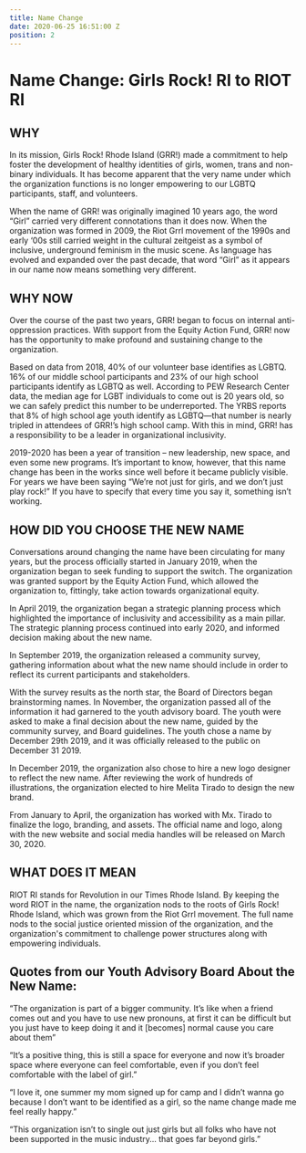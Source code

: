 ```yaml
---
title: Name Change
date: 2020-06-25 16:51:00 Z
position: 2
---
```


<h1>Name Change: Girls Rock! RI to RIOT RI</h1>

<h2>WHY</h2>
 
In its mission, Girls Rock! Rhode Island (GRR!) made a commitment to help foster the development of healthy identities of girls, women, trans and non-binary individuals. It has become apparent that the very name under which the organization functions is no longer empowering to our LGBTQ participants, staff, and volunteers.
 
When the name of GRR! was originally imagined 10 years ago, the word “Girl” carried very different connotations than it does now. When the organization was formed in 2009, the Riot Grrl movement of the 1990s and early ‘00s still carried weight in the cultural zeitgeist as a symbol of inclusive, underground feminism in the music scene. As language has evolved and expanded over the past decade, that word “Girl” as it appears in our name now means something very different.


<h2>WHY NOW</h2>

Over the course of the past two years, GRR! began to focus on internal anti-oppression practices. With support from the Equity Action Fund, GRR! now has the opportunity to make profound and sustaining change to the organization.

Based on data from 2018, 40% of our volunteer base identifies as LGBTQ. 16% of our middle school participants and 23% of our high school participants identify as LGBTQ as well. According to PEW Research Center data, the median age for LGBT individuals to come out is 20 years old, so we can safely predict this number to be underreported.  The YRBS reports that 8% of high school age youth identify as LGBTQ—that number is nearly tripled in attendees of GRR!’s high school camp. With this in mind, GRR! has a responsibility to be a leader in organizational inclusivity.

2019-2020 has been a year of transition – new leadership, new space, and even some new programs. It’s important to know, however, that this name change has been in the works since well before it became publicly visible. For years we have been saying “We’re not just for girls, and we don’t just play rock!” If you have to specify that every time you say it, something isn’t working.  

<h2>HOW DID YOU CHOOSE THE NEW NAME</h2>

Conversations around changing the name have been circulating for many years, but the process officially started in January 2019, when the organization began to seek funding to support the switch. The organization was granted support by the Equity Action Fund, which allowed the organization to, fittingly, take action towards organizational equity. 

In April 2019, the organization began a strategic planning process which highlighted the importance of inclusivity and accessibility as a main pillar. The strategic planning process continued into early 2020, and informed decision making about the new name. 

In September 2019, the organization released a community survey, gathering information about what the new name should include in order to reflect its current participants and stakeholders. 


With the survey results as the north star, the Board of Directors began brainstorming names. In November, the organization passed all of the information it had garnered to the youth advisory board. The youth were asked to make a final decision about the new name, guided by the community survey, and Board guidelines. The youth chose a name by December 29th 2019, and it was officially released to the public on December 31 2019. 

In December 2019, the organization also chose to hire a new logo designer to reflect the new name. After reviewing the work of hundreds of illustrations, the organization elected to hire Melita Tirado to design the new brand. 

From January to April, the organization has worked with Mx. Tirado to finalize the logo, branding, and assets. The official name and logo, along with the new website and social media handles will be released on March 30, 2020. 

<h2>WHAT DOES IT MEAN</h2>

RIOT RI stands for Revolution in our Times Rhode Island. By keeping the word RIOT in the name, the organization nods to the roots of Girls Rock! Rhode Island, which was grown from the Riot Grrl movement. The full name nods to the social justice oriented mission of the organization, and the organization's commitment to challenge power structures along with empowering individuals. 

<h2>Quotes from our Youth Advisory Board About the New Name:</h2>

“The organization is part of a bigger community. It’s like when a friend comes out and you have to use new pronouns, at first it can be difficult but you just have to keep doing it and it [becomes] normal cause you care about them”

“It’s a positive thing, this is still a space for everyone and now it’s broader space where everyone can feel comfortable, even if you don’t feel comfortable with the label of girl.” 
 
“I love it, one summer my mom signed up for camp and I didn’t wanna go because I don’t want to be identified as a girl, so the name change made me feel really happy.”

“This organization isn’t to single out just girls but all folks who have not been supported in the music industry... that goes far beyond girls.”


